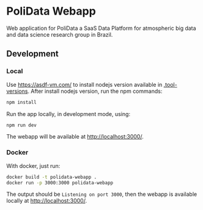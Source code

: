 # PoliData Webapp

Web application for PoliData a SaaS Data Platform for atmospheric big data and data science research group in Brazil.

## Development

### Local

Use <https://asdf-vm.com/> to install nodejs version available in [.tool-versions](.tool-versions).
After install nodejs version, run the npm commands:

```sh
npm install
```

Run the app locally, in development mode, using:

```sh
npm run dev
```

The webapp will be available at <http://localhost:3000/>.

### Docker

With docker, just run:

```sh
docker build -t polidata-webapp .
docker run -p 3000:3000 polidata-webapp
```

The output should be `Listening on port 3000`, then the webapp is available locally at <http://localhost:3000/>.
